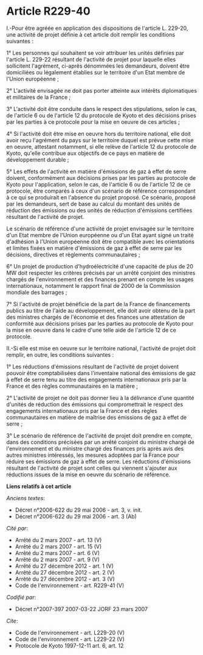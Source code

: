 # Article R229-40

I.-Pour être agréée en application des dispositions de l'article L. 229-20, une activité de projet définie à cet article doit
remplir les conditions suivantes : 

1° Les personnes qui souhaitent se voir attribuer les unités définies par l'article L. 229-22 résultant de l'activité de
projet pour laquelle elles sollicitent l'agrément, ci-après dénommées les demandeurs, doivent être domiciliées ou légalement
établies sur le territoire d'un Etat membre de l'Union européenne ; 

2° L'activité envisagée ne doit pas porter atteinte aux intérêts diplomatiques et militaires de la France ; 

3° L'activité doit être conduite dans le respect des stipulations, selon le cas, de l'article 6 ou de l'article 12 du
protocole de Kyoto et des décisions prises par les parties à ce protocole pour la mise en oeuvre de ces articles ; 

4° Si l'activité doit être mise en oeuvre hors du territoire national, elle doit avoir reçu l'agrément du pays sur le
territoire duquel est prévue cette mise en oeuvre, attestant notamment, si elle relève de l'article 12 du protocole de Kyoto,
qu'elle contribue aux objectifs de ce pays en matière de développement durable ; 

5° Les effets de l'activité en matière d'émissions de gaz à effet de serre doivent, conformément aux décisions prises par les
parties au protocole de Kyoto pour l'application, selon le cas, de l'article 6 ou de l'article 12 de ce protocole, être
comparés à ceux d'un scénario de référence correspondant à ce qui se produirait en l'absence du projet proposé. Ce scénario,
proposé par les demandeurs, sert de base au calcul du montant des unités de réduction des émissions ou des unités de
réduction d'émissions certifiées résultant de l'activité de projet. 

Le scénario de référence d'une activité de projet envisagée sur le territoire d'un Etat membre de l'Union européenne ou d'un
Etat ayant signé un traité d'adhésion à l'Union européenne doit être compatible avec les orientations et limites fixées en
matière d'émissions de gaz à effet de serre par les décisions, directives et règlements communautaires ; 

6° Un projet de production d'hydroélectricité d'une capacité de plus de 20 MW doit respecter les critères précisés par un
arrêté conjoint des ministres chargés de l'environnement et des finances prenant en compte les usages internationaux,
notamment le rapport final de 2000 de la Commission mondiale des barrages ; 

7° Si l'activité de projet bénéficie de la part de la France de financements publics au titre de l'aide au développement,
elle doit avoir obtenu de la part des ministres chargés de l'économie et des finances une attestation de conformité aux
décisions prises par les parties au protocole de Kyoto pour la mise en oeuvre dans le cadre d'une telle aide de l'article 12
de ce protocole. 

II.-Si elle est mise en oeuvre sur le territoire national, l'activité de projet doit remplir, en outre, les conditions
suivantes : 

1° Les réductions d'émissions résultant de l'activité de projet doivent pouvoir être comptabilisées dans l'inventaire
national des émissions de gaz à effet de serre tenu au titre des engagements internationaux pris par la France et des règles
communautaires en la matière ; 

2° L'activité de projet ne doit pas donner lieu à la délivrance d'une quantité d'unités de réduction des émissions qui
compromettrait le respect des engagements internationaux pris par la France et des règles communautaires en matière de
maîtrise des émissions de gaz à effet de serre ; 

3° Le scénario de référence de l'activité de projet doit prendre en compte, dans des conditions précisées par un arrêté
conjoint du ministre chargé de l'environnement et du ministre chargé des finances pris après avis des autres ministres
intéressés, les mesures adoptées par la France pour réduire ses émissions de gaz à effet de serre. Les réductions d'émissions
résultant de l'activité de projet sont celles qui viennent s'ajouter aux réductions issues de la mise en oeuvre du scénario
de référence.

**Liens relatifs à cet article**

_Anciens textes_:

  - Décret n°2006-622 du 29 mai 2006 - art. 3, v. init.
  - Décret n°2006-622 du 29 mai 2006 - art. 3 (Ab)

_Cité par_:

  - Arrêté du 2 mars 2007 - art. 13 (V)
  - Arrêté du 2 mars 2007 - art. 15 (V)
  - Arrêté du 2 mars 2007 - art. 6 (V)
  - Arrêté du 2 mars 2007 - art. 9 (V)
  - Arrêté du 27 décembre 2012 - art. 1 (V)
  - Arrêté du 27 décembre 2012 - art. 2 (V)
  - Arrêté du 27 décembre 2012 - art. 3 (V)
  - Code de l'environnement - art. R229-41 (V)

_Codifié par_:

  - Décret n°2007-397 2007-03-22 JORF 23 mars 2007

_Cite_:

  - Code de l'environnement - art. L229-20 (V)
  - Code de l'environnement - art. L229-22 (V)
  - Protocole de Kyoto 1997-12-11 art. 6, art. 12
